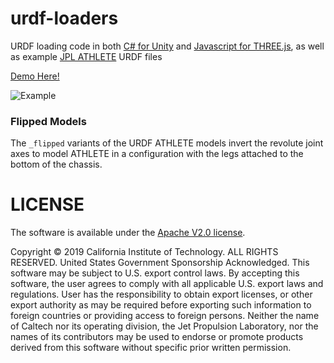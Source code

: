 # urdf-loaders

URDF loading code in both [C# for Unity](./unity/Assets/URDF-Loader/) and [Javascript for THREE.js](./javascript/), as well as example [JPL ATHLETE](https://www-robotics.jpl.nasa.gov/systems/system.cfm?System=11) URDF files

[Demo Here!](https://gkjohnson.github.io/urdf-loaders/javascript/example/index.bundle.html)

![Example](./unity/Assets/docs/asset%20store/all-urdfs.png)

### Flipped Models

The `_flipped` variants of the URDF ATHLETE models invert the revolute joint axes to model ATHLETE in a configuration with the legs attached to the bottom of the chassis.

# LICENSE

The software is available under the [Apache V2.0 license](../LICENSE.txt).

Copyright © 2019 California Institute of Technology. ALL RIGHTS
RESERVED. United States Government Sponsorship Acknowledged. This software may
be subject to U.S. export control laws. By accepting this software,
the user agrees to comply with all applicable U.S. export laws and
regulations. User has the responsibility to obtain export licenses,
or other export authority as may be required before exporting such
information to foreign countries or providing access to foreign
persons. Neither the name of Caltech nor its operating division, the
Jet Propulsion Laboratory, nor the names of its contributors may be
used to endorse or promote products derived from this software
without specific prior written permission.
